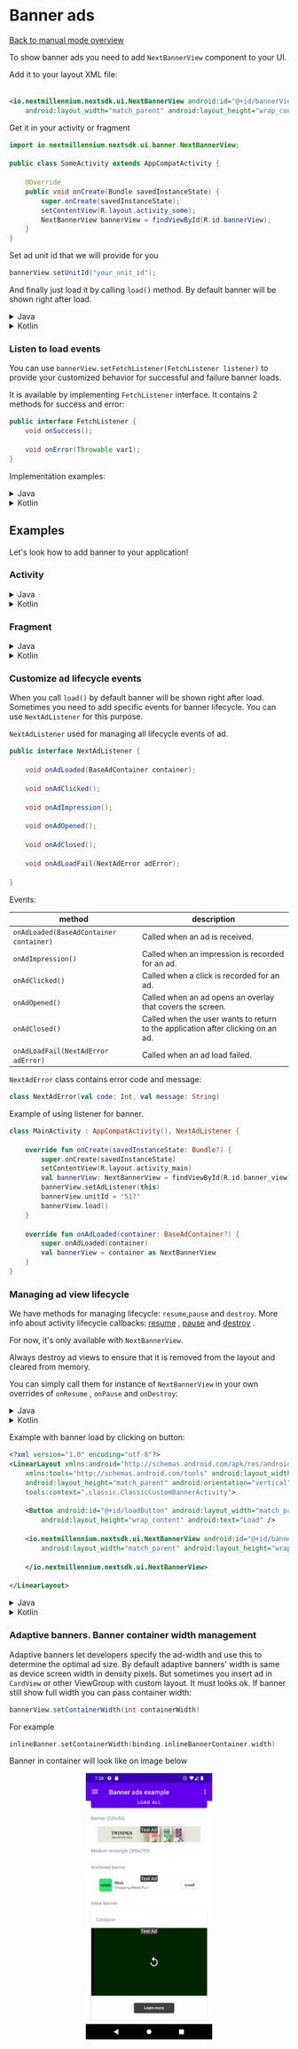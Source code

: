 # Banner ads

[Back to manual mode overview](https://github.com/nextmillenniummedia/next-sdk-android-example/blob/2.x/docs/manual/Manual.md)

To show banner ads you need to add `NextBannerView` component to your UI.

Add it to your layout XML file:

```xml

<io.nextmillennium.nextsdk.ui.NextBannerView android:id="@+id/bannerView"
    android:layout_width="match_parent" android:layout_height="wrap_content" />
```

Get it in your activity or fragment

```java
import io.nextmillennium.nextsdk.ui.banner.NextBannerView;

public class SomeActivity extends AppCompatActivity {

    @Override
    public void onCreate(Bundle savedInstanceState) {
        super.onCreate(savedInstanceState);
        setContentView(R.layout.activity_some);
        NextBannerView bannerView = findViewById(R.id.bannerView);
    }
}
```

Set ad unit id that we will provide for you

```java 
bannerView.setUnitId("your_unit_id");
```

And finally just load it by calling `load()` method. By default banner will be shown right after
load.

<details>
<summary>Java</summary>

```java
import io.nextmillennium.nextsdk.NextBannerView;

public class SomeActivity extends AppCompatActivity {

    @Override
    public void onCreate(Bundle savedInstanceState) {
        super.onCreate(savedInstanceState);
        setContentView(R.layout.activity_some);
        bannerView = view.findViewById(R.id.bannerView);
        bannerView.setUnitId("Your_unit_id");
        bannerView.load();
    }
}
```

</details>

<details>
<summary>Kotlin</summary>

```kotlin
class MainActivity : AppCompatActivity() {

    override fun onCreate(savedInstanceState: Bundle?) {
        super.onCreate(savedInstanceState)
        setContentView(R.layout.activity_main)
        val banner = findViewById<NextBannerView>(R.id.banner_view)
        banner.unitId = "517"
        banner.load()
    }

}
```

</details>

### Listen to load events

You can use `bannerView.setFetchListener(FetchListener listener)` to provide your customized
behavior for successful and failure banner loads.

It is available by implementing `FetchListener` interface. It contains 2 methods for success and
error:

```java
public interface FetchListener {
    void onSuccess();

    void onError(Throwable var1);
}

```

Implementation examples:

<details>
<summary>Java</summary>

```java

public class SomeActivity extends AppCompatActivity {

    @Override
    protected void onCreate(Bundle savedInstanceState) {
        super.onCreate(savedInstanceState);
        setContentView(R.layout.activity_some);
        NextBannerView bannerView = findViewById(R.id.banner);
        bannerView.setFetchListener(new FetchListener() {
            @Override
            public void onSuccess() {
                // banner loaded successfully
                Toast.makeText(this, "Successfully loaded!", Toast.LENGTH_SHORT).show();
            }

            @Override
            public void onError(Throwable throwable) {
                // some error occured
                Toast.makeText(this, "Ad load error", Toast.LENGTH_SHORT).show();
                Toast.makeText(this, throwable.getMessage(), Toast.LENGTH_LONG).show();
            }
        });
        bannerView.setUnitId("517");
        bannerView.load();
    }

}
```

</details>

<details>
<summary>Kotlin</summary>

```kotlin
class MainActivity : AppCompatActivity() {

    override fun onCreate(savedInstanceState: Bundle?) {
        super.onCreate(savedInstanceState)
        setContentView(R.layout.activity_main)
        val bannerView: NextBannerView = findViewById(R.id.banner_view)
        bannerView.setFetchListener(object : FetchListener {
            override fun onSuccess() {
                Toast.makeText(
                    this@MainActivity,
                    "Successfully loaded banner : ${bannerView.unitId}",
                    Toast.LENGTH_SHORT
                ).show()
            }

            override fun onError(err: Throwable?) {
                Toast.makeText(
                    this@MainActivity,
                    "Error banner load: $err",
                    Toast.LENGTH_SHORT
                ).show()
                Toast.makeText(
                    this@MainActivity,
                    err?.message,
                    Toast.LENGTH_LONG
                ).show()
            }
        })
        bannerView.unitId = "517"
        bannerView.load()
    }

}
```

</details>

## Examples

Let's look how to add banner to your application!

### Activity

<details>
<summary>Java</summary>

```java
import io.nextmillennium.nextsdk.ui.banner.NextBannerView;

public class ClassicInAppBannerActivity extends AppCompatActivity {

    NextBannerView bannerView;

    @Override
    protected void onCreate(Bundle savedInstanceState) {
        super.onCreate(savedInstanceState);
        setContentView(R.layout.activity_classic_custom_banner);
        String unitId = "419";
        bannerView = findViewById(R.id.classicInAppBanner);
        bannerView.setUnitId(unitId);
        // If you need listener for Next Millennium response
        bannerView.setFetchListener(new FetchListener() {
            @Override
            public void onSuccess() {
                // banner loaded successfully
                Toast.makeText(this, "Successfully loaded!", Toast.LENGTH_SHORT).show();
            }

            @Override
            public void onError(Throwable throwable) {
                // some error occured
                Toast.makeText(this, "Ad load error", Toast.LENGTH_SHORT).show();
                Toast.makeText(this, throwable.getMessage(), Toast.LENGTH_LONG).show();
            }
        });
        bannerView.load();
    }
}
```

</details>
<details>
<summary>Kotlin</summary>

```kotlin
class ClassicCustomBannerActivity : AppCompatActivity() {

    override fun onCreate(savedInstanceState: Bundle?) {
        super.onCreate(savedInstanceState)
        setContentView(R.layout.activity_classic_custom_banner)
        val unitId = "419"
        val bannerView: NextBannerView = findViewById(R.id.banner)
        bannerView.setFetchListener(object : FetchListener {
            override fun onSuccess() {
                Toast.makeText(
                    this@ClassicCustomBannerActivity,
                    "Successfully loaded banner : ${bannerView.unitId}",
                    Toast.LENGTH_SHORT
                ).show()
            }

            override fun onError(err: Throwable?) {
                Toast.makeText(
                    this@ClassicCustomBannerActivity,
                    "Error banner load: $err",
                    Toast.LENGTH_SHORT
                ).show()
                Toast.makeText(
                    this@ClassicCustomBannerActivity,
                    err?.message,
                    Toast.LENGTH_LONG
                ).show()
            }
        })
        bannerView.unitId = unitId
        bannerView.load()
    }
}
```

</details>

### Fragment

<details>
<summary>Java</summary>

```java
public class NewsFragment extends Fragment {

    private NextBannerView bannerView;

    @Override
    public void onViewCreated(View view, Bundle savedInstanceState) {
        super.onViewCreated(view, savedInstanceState);
        bannerView = view.findViewById(R.id.banner);
        bannerView.setUnitId("your_unit_id");
        bannerView.load();
    }
}
```

</details>
<details>
<summary>Kotlin</summary>

```kotlin
class NewsFragment : Fragment() {

    override fun onViewCreated(view: View, savedInstanceState: Bundle?) {
        super.onViewCreated(view, savedInstanceState)
        val bannerView = findViewById<NextBannerView>(R.id.banner_view)
        bannerView.unitId = "your_unit_id"
        bannerView.setFetchListener(object : FetchListener {
            override fun onSuccess() {
                // banner loaded successfully
            }

            override fun onError(err: Throwable?) {
                // some error occured
            }
        })
        bannerView.load()
    }
}
```

</details>

### Customize ad lifecycle events

When you call `load()` by default banner will be shown right after load. Sometimes you need to add
specific events for banner lifecycle. You can use `NextAdListener` for this purpose.

`NextAdListener` used for managing all lifecycle events of ad.

```java
public interface NextAdListener {
    
    void onAdLoaded(BaseAdContainer container);

    void onAdClicked();

    void onAdImpression();

    void onAdOpened();

    void onAdClosed();

    void onAdLoadFail(NextAdError adError);
    
}
```

Events:

| method | description |
| --- | --- |
| `onAdLoaded(BaseAdContainer container)` | Called when an ad is received. |
| `onAdImpression()` | Called when an impression is recorded for an ad. |
| `onAdClicked()` | Called when a click is recorded for an ad. |
| `onAdOpened()` | Called when an ad opens an overlay that covers the screen. |
| `onAdClosed()` | Called when the user wants to return to the application after clicking on an ad. |
| `onAdLoadFail(NextAdError adError)` | Called when an ad load failed. |

`NextAdError` class contains error code and message:

```kotlin
class NextAdError(val code: Int, val message: String)
```

Example of using listener for banner.

```kotlin
class MainActivity : AppCompatActivity(), NextAdListener {

    override fun onCreate(savedInstanceState: Bundle?) {
        super.onCreate(savedInstanceState)
        setContentView(R.layout.activity_main)
        val bannerView: NextBannerView = findViewById(R.id.banner_view)
        bannerView.setAdListener(this)
        bannerView.unitId = "517"
        bannerView.load()
    }

    override fun onAdLoaded(container: BaseAdContainer?) {
        super.onAdLoaded(container)
        val bannerView = container as NextBannerView
    }
}
```

### Managing ad view lifecycle

We have methods for managing lifecycle: `resume`,`pause` and `destroy`. More info about activity
lifecycle
callbacks: [resume](https://developer.android.com/guide/components/activities/activity-lifecycle#onresume)
, [pause](https://developer.android.com/guide/components/activities/activity-lifecycle#onpause)
and [destroy](https://developer.android.com/guide/components/activities/activity-lifecycle#ondestroy)
.

For now, it's only available with `NextBannerView`.

Always destroy ad views to ensure that it is removed from the layout and cleared from memory.

You can simply call them for instance of `NextBannerView` in your own overrides of `onResume`
, `onPause` and `onDestroy`:

<details>
<summary>Java</summary>

```java

import io.nextmillennium.nextsdk.core.ui.NextBannerView;

public class ClassicCustomBannerActivity extends AppCompatActivity {
    private NextBannerView banner;

    @Override
    protected void onCreate(Bundle savedInstanceState) {
        super.onCreate(savedInstanceState);
        setContentView(R.layout.activity_classic_custom_banner);
        banner = findViewById(R.id.banner);
        banner.setUnitId("417");
        banner.load();
    }

    @Override
    protected void onPause() {
        if (banner != null) {
            banner.pause();
        }
        super.onPause();
    }

    @Override
    protected void onDestroy() {
        if (banner != null) {
            banner.destroy();
        }
        super.onDestroy();
    }

    @Override
    protected void onResume() {
        super.onResume();
        if (banner == null) return;
        banner.resume();
    }
}
```

</details>


<details>
<summary>Kotlin</summary>

```kotlin
class ClassicCustomBannerActivity : AppCompatActivity() {
    private lateinit var classicBanner: NextBannerView

    override fun onCreate(savedInstanceState: Bundle?) {
        super.onCreate(savedInstanceState)
        setContentView(R.layout.activity_classic_custom_banner)
        classicBanner = findViewById(R.id.classicInAppBanner)
        classicBanner.unitId = "517"
        classicBanner.load()
    }

    override fun onPause() {
        classicBanner.pause()
        super.onPause()
    }

    override fun onDestroy() {
        classicBanner.destroy()
        super.onDestroy()
    }

    override fun onResume() {
        super.onResume()
        classicBanner.resume()
    }
}
```

</details>

Example with banner load by clicking on button:

```xml
<?xml version="1.0" encoding="utf-8"?>
<LinearLayout xmlns:android="http://schemas.android.com/apk/res/android"
    xmlns:tools="http://schemas.android.com/tools" android:layout_width="match_parent"
    android:layout_height="match_parent" android:orientation="vertical"
    tools:context=".classic.ClassicCustomBannerActivity">

    <Button android:id="@+id/loadButton" android:layout_width="match_parent"
        android:layout_height="wrap_content" android:text="Load" />

    <io.nextmillennium.nextsdk.ui.NextBannerView android:id="@+id/banner"
        android:layout_width="match_parent" android:layout_height="wrap_content">

    </io.nextmillennium.nextsdk.ui.NextBannerView>

</LinearLayout>
```

<details>
<summary>Java</summary>

```java
public class ClassicCustomBannerActivity extends AppCompatActivity {

    private NextBannerView classicBanner;
    private ActivityClassicCustomBannerBinding binding;

    @Override
    protected void onCreate(Bundle savedInstanceState) {
        super.onCreate(savedInstanceState);
        binding = ActivityClassicCustomBannerBinding.inflate(getLayoutInflater());
        setContentView(binding.getRoot());

        String unitId = "417";
        Button load = binding.loadButton;
        classicBanner = binding.banner;
        load.setOnClickListener((view) -> loadBanner(unitId));
    }

    private void loadBanner(String unitId) {
        classicBanner.setUnitId(unitId);
        classicBanner.setFetchListener(new FetchListener() {
            @Override
            public void onSuccess() {
                if (getActivity() == null || binding == null) return;
                Snackbar.make(binding.getRoot(),
                        "Successfully loaded unit",
                        Snackbar.LENGTH_SHORT).show();
            }

            @Override
            public void onError(Throwable throwable) {
                if (binding == null) return;
                Snackbar.make(binding.getRoot(), "Error ad load", Snackbar.LENGTH_SHORT)
                        .show();
                String message = throwable.getMessage() != null ? throwable.getMessage() : "Unexpected error";
                Snackbar.make(binding.getRoot(), message, Snackbar.LENGTH_SHORT)
                        .show();
            }
        });
        classicBanner.load();
    }

    @Override
    protected void onPause() {
        if (classicBanner != null) {
            classicBanner.pause();
        }
        super.onPause();
    }

    @Override
    protected void onDestroy() {
        if (classicBanner != null) {
            classicBanner.destroy();
        }
        super.onDestroy();
    }

    @Override
    protected void onResume() {
        super.onResume();
        if (classicBanner == null) return;
        classicBanner.resume();
    }
}
```

</details>

<details>
<summary>Kotlin</summary>

```Kotlin

class ClassicCustomBannerActivity : AppCompatActivity() {

    private lateinit var classicBanner: NextBannerView
    private lateinit var binding: ActivityClassicCustomBannerBinding

    override fun onCreate(savedInstanceState: Bundle?) {
        super.onCreate(savedInstanceState)
        binding = ActivityClassicCustomBannerBinding.inflate(layoutInflater)
        setContentView(binding.root)
        val unitId = "417"
        val load: Button = binding.loadButton
        classicBanner = binding.banner
        load.setOnClickListener { loadBanner(unitId) }
    }

    private fun loadBanner(unitId: String) {
        classicBanner.unitId = unitId
        classicBanner.setFetchListener(object : FetchListener {
            override fun onSuccess() {
                showLoaded(unitId)
            }

            override fun onError(err: Throwable?) {
                showError(it)
            }
        })
        classicBanner.load()
    }

    override fun onPause() {
        classicBanner.pause()
        super.onPause()
    }

    override fun onDestroy() {
        classicBanner.destroy()
        super.onDestroy()
    }

    override fun onResume() {
        super.onResume()
        classicBanner.resume()
    }

    private fun showLoaded(message: String = "") {
        Snackbar.make(
            binding.root,
            "Successfully loaded banner : $message",
            Snackbar.LENGTH_SHORT
        ).show()
    }

    private fun showError(error: Throwable) {
        Snackbar.make(binding.root, "Error banner load: $error", Snackbar.LENGTH_SHORT)
            .show()
    }
}
```

</details>

### Adaptive banners. Banner container width management

Adaptive banners let developers specify the ad-width and use this to determine the optimal ad size.
By default adaptive banners' width is same as device screen width in density pixels. But sometimes
you insert ad in `CardView` or other ViewGroup with custom layout. It must looks ok. If banner still
show full width you can pass container width:

```java 
bannerView.setContainerWidth(int containerWidth)
```

For example

```kotlin
inlineBanner.setContainerWidth(binding.inlineBannerContainer.width)
```

Banner in container will look like on image below
<p align="center">
<img src="https://github.com/nextmillenniummedia/next-sdk-android-example/blob/2.x/docs/assets/container_width.png" height="480">
</p>